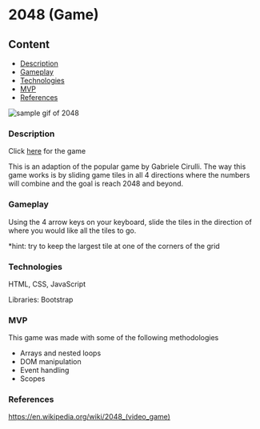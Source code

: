 # 2048 (Game)
## Content
  * [Description](#description)
  * [Gameplay](#gameplay)
  * [Technologies](#Technologies)
  * [MVP](#MVP)
  * [References](#references)


![sample gif of 2048](https://thngkia.github.io/2048_js/images/2048.gif)
### Description
Click [here](https://thngkia.github.io/2048_js/) for the game

This is an adaption of the popular game by Gabriele Cirulli. The way this game works is by sliding game tiles in all 4 directions where the numbers will combine and the goal is reach 2048 and beyond.

### Gameplay
Using the 4 arrow keys on your keyboard, slide the tiles in the direction of where you would like all the tiles to go.

*hint: try to keep the largest tile at one of the corners of the grid

### Technologies
HTML, CSS, JavaScript

Libraries: Bootstrap

### MVP
This game was made with some of the following methodologies
* Arrays and nested loops 
* DOM manipulation
* Event handling
* Scopes

### References
https://en.wikipedia.org/wiki/2048_(video_game)